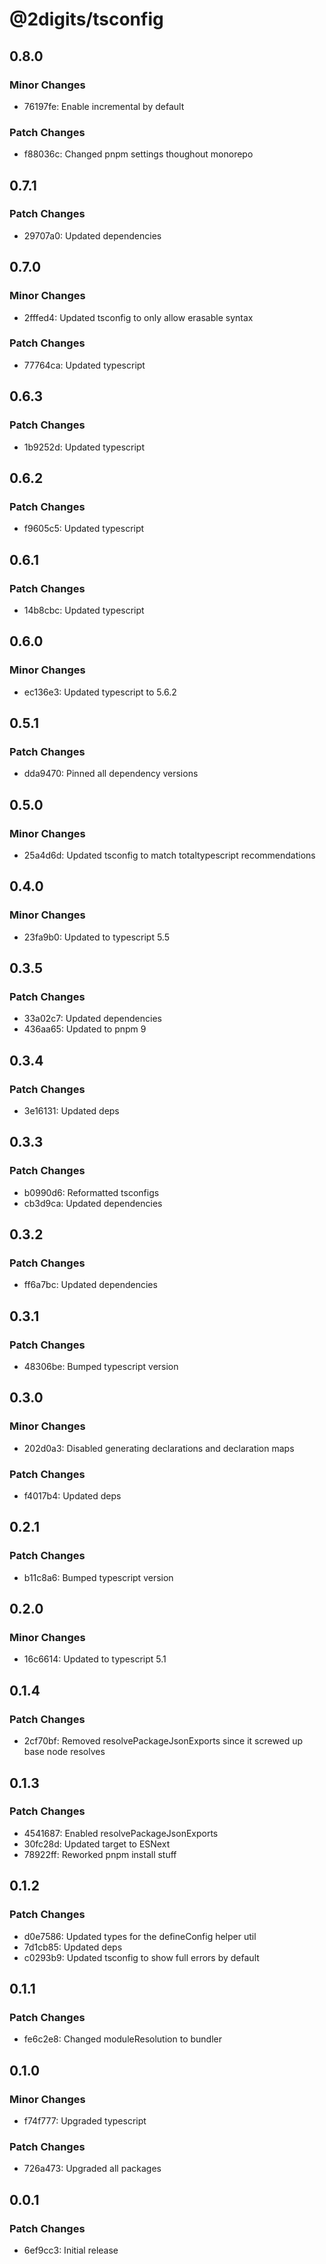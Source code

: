 # @2digits/tsconfig

## 0.8.0

### Minor Changes

- 76197fe: Enable incremental by default

### Patch Changes

- f88036c: Changed pnpm settings thoughout monorepo

## 0.7.1

### Patch Changes

- 29707a0: Updated dependencies

## 0.7.0

### Minor Changes

- 2fffed4: Updated tsconfig to only allow erasable syntax

### Patch Changes

- 77764ca: Updated typescript

## 0.6.3

### Patch Changes

- 1b9252d: Updated typescript

## 0.6.2

### Patch Changes

- f9605c5: Updated typescript

## 0.6.1

### Patch Changes

- 14b8cbc: Updated typescript

## 0.6.0

### Minor Changes

- ec136e3: Updated typescript to 5.6.2

## 0.5.1

### Patch Changes

- dda9470: Pinned all dependency versions

## 0.5.0

### Minor Changes

- 25a4d6d: Updated tsconfig to match totaltypescript recommendations

## 0.4.0

### Minor Changes

- 23fa9b0: Updated to typescript 5.5

## 0.3.5

### Patch Changes

- 33a02c7: Updated dependencies
- 436aa65: Updated to pnpm 9

## 0.3.4

### Patch Changes

- 3e16131: Updated deps

## 0.3.3

### Patch Changes

- b0990d6: Reformatted tsconfigs
- cb3d9ca: Updated dependencies

## 0.3.2

### Patch Changes

- ff6a7bc: Updated dependencies

## 0.3.1

### Patch Changes

- 48306be: Bumped typescript version

## 0.3.0

### Minor Changes

- 202d0a3: Disabled generating declarations and declaration maps

### Patch Changes

- f4017b4: Updated deps

## 0.2.1

### Patch Changes

- b11c8a6: Bumped typescript version

## 0.2.0

### Minor Changes

- 16c6614: Updated to typescript 5.1

## 0.1.4

### Patch Changes

- 2cf70bf: Removed resolvePackageJsonExports since it screwed up base node resolves

## 0.1.3

### Patch Changes

- 4541687: Enabled resolvePackageJsonExports
- 30fc28d: Updated target to ESNext
- 78922ff: Reworked pnpm install stuff

## 0.1.2

### Patch Changes

- d0e7586: Updated types for the defineConfig helper util
- 7d1cb85: Updated deps
- c0293b9: Updated tsconfig to show full errors by default

## 0.1.1

### Patch Changes

- fe6c2e8: Changed moduleResolution to bundler

## 0.1.0

### Minor Changes

- f74f777: Upgraded typescript

### Patch Changes

- 726a473: Upgraded all packages

## 0.0.1

### Patch Changes

- 6ef9cc3: Initial release
